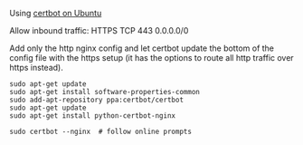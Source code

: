 Using [certbot on Ubuntu](https://certbot.eff.org/#ubuntuxenial-nginx)

Allow inbound traffic: HTTPS TCP 443 0.0.0.0/0

Add only the http nginx config and let certbot update the bottom of the config file with the https setup (it has the options to route all http traffic over https instead).

    sudo apt-get update
    sudo apt-get install software-properties-common
    sudo add-apt-repository ppa:certbot/certbot
    sudo apt-get update
    sudo apt-get install python-certbot-nginx 

    sudo certbot --nginx  # follow online prompts
